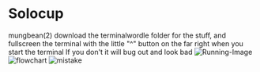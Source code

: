 # Solocup
mungbean(2)
download the terminalwordle folder for the stuff, and fullscreen the terminal with the little "^" button on the far right when you start the terminal
If you don't it will bug out and look bad
![Running-Image](https://github.com/me-ong-ong/Solocup/assets/144251973/0dac99d1-1fa5-4682-a2f9-51c67a84062d)
![flowchart](https://github.com/me-ong-ong/Solocup/assets/144251973/68dde19c-1bcb-4606-a4aa-72831e65d5ef)
![mistake](https://github.com/me-ong-ong/Solocup/assets/144251973/82518a1a-ca25-4fdd-910b-4058e71ff584)

